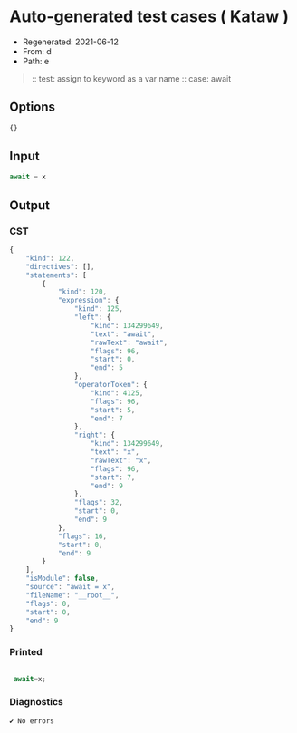 # Auto-generated test cases ( Kataw )
- Regenerated: 2021-06-12
- From: d
- Path: e
> :: test: assign to keyword as a var name
> :: case: await
## Options

`````js
{}
`````
## Input

`````js
await = x
`````
## Output

### CST

```javascript
{
    "kind": 122,
    "directives": [],
    "statements": [
        {
            "kind": 120,
            "expression": {
                "kind": 125,
                "left": {
                    "kind": 134299649,
                    "text": "await",
                    "rawText": "await",
                    "flags": 96,
                    "start": 0,
                    "end": 5
                },
                "operatorToken": {
                    "kind": 4125,
                    "flags": 96,
                    "start": 5,
                    "end": 7
                },
                "right": {
                    "kind": 134299649,
                    "text": "x",
                    "rawText": "x",
                    "flags": 96,
                    "start": 7,
                    "end": 9
                },
                "flags": 32,
                "start": 0,
                "end": 9
            },
            "flags": 16,
            "start": 0,
            "end": 9
        }
    ],
    "isModule": false,
    "source": "await = x",
    "fileName": "__root__",
    "flags": 0,
    "start": 0,
    "end": 9
}
```

### Printed

```javascript

 await=x; 
```

### Diagnostics

```javascript
✔ No errors
```

